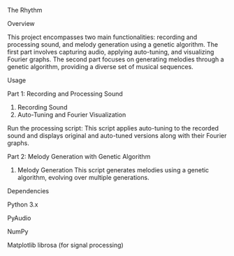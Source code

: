 The Rhythm

Overview

This project encompasses two main functionalities: recording and processing sound, and melody generation using a genetic algorithm. The first part involves capturing audio, applying auto-tuning, and visualizing Fourier graphs. 
The second part focuses on generating melodies through a genetic algorithm, providing a diverse set of musical sequences.

Usage

Part 1: Recording and Processing Sound

1. Recording Sound
2. Auto-Tuning and Fourier Visualization
   
Run the processing script:
This script applies auto-tuning to the recorded sound and displays original and auto-tuned versions along with their Fourier graphs.

Part 2: Melody Generation with Genetic Algorithm

1. Melody Generation
This script generates melodies using a genetic algorithm, evolving over multiple generations.

Dependencies

Python 3.x

PyAudio

NumPy

Matplotlib
librosa (for signal processing)
